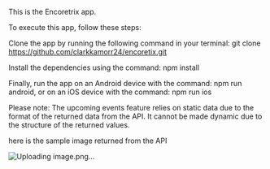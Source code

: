 This is the Encoretrix app.

To execute this app, follow these steps:

Clone the app by running the following command in your terminal: git clone https://github.com/clarkkamorr24/encoretix.git

Install the dependencies using the command: npm install

Finally, run the app on an Android device with the command: npm run android, or on an iOS device with the command: npm run ios

Please note: The upcoming events feature relies on static data due to the format of the returned data from the API. It cannot be made dynamic due to the structure of the returned values.

here is the sample image returned from the API

![Uploading image.png…]()
